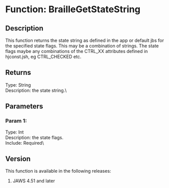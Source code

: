 # Function: BrailleGetStateString

## Description

This function returns the state string as defined in the app or default
jbs for the specified state flags. This may be a combination of strings.
The state flags maybe any combinations of the CTRL_XX attributes defined
in hjconst.jsh, eg CTRL_CHECKED etc.

## Returns

Type: String\
Description: the state string.\

## Parameters

### Param 1:

Type: Int\
Description: the state flags.\
Include: Required\

## Version

This function is available in the following releases:

1.  JAWS 4.51 and later
